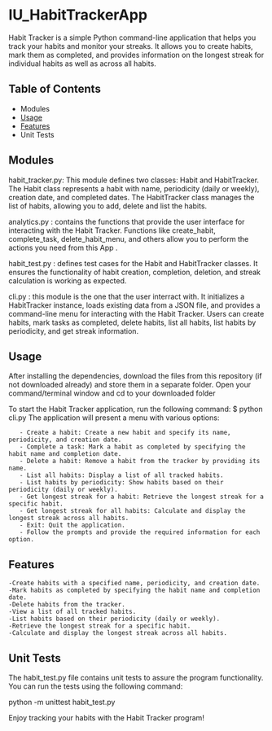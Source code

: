 # IU_HabitTrackerApp
Habit Tracker is a simple Python command-line application that helps you track your habits and monitor your streaks. It allows you to create habits, mark them as completed, and provides information on the longest streak for individual habits as well as across all habits.

## Table of Contents
- Modules
- [Usage](#usage)
- [Features](#features)
- Unit Tests

  
## Modules
habit_tracker.py:  This module defines two classes: Habit and HabitTracker.
The Habit class represents a habit with name, periodicity (daily or weekly), creation date, and completed dates.
The HabitTracker class manages the list of habits, allowing you to add, delete and list the habits.

analytics.py : contains the functions that provide the user interface for interacting with the Habit Tracker.
Functions like create_habit, complete_task, delete_habit_menu, and others allow you to perform the actions you need from this App .

habit_test.py : defines test cases for the Habit and HabitTracker classes.
It ensures the functionality of habit creation, completion, deletion, and streak calculation is working as expected.

cli.py : this module is the one that the user interract with.
It initializes a HabitTracker instance, loads existing data from a JSON file, and provides a command-line menu for interacting with the Habit Tracker.
Users can create habits, mark tasks as completed, delete habits, list all habits, list habits by periodicity, and get streak information.

## Usage
After installing the dependencies, download the files from this repository (if not downloaded already) and store them in a separate folder. Open your command/terminal window and cd to your downloaded folder

To start the Habit Tracker application, run the following command:
    $ python cli.py
    The application will present a menu with various options:

       - Create a habit: Create a new habit and specify its name, periodicity, and creation date.
       - Complete a task: Mark a habit as completed by specifying the habit name and completion date.
       - Delete a habit: Remove a habit from the tracker by providing its name.
       - List all habits: Display a list of all tracked habits.
       - List habits by periodicity: Show habits based on their periodicity (daily or weekly).
       - Get longest streak for a habit: Retrieve the longest streak for a specific habit.
       - Get longest streak for all habits: Calculate and display the longest streak across all habits.
       - Exit: Quit the application.
       - Follow the prompts and provide the required information for each option.

## Features
    -Create habits with a specified name, periodicity, and creation date.
    -Mark habits as completed by specifying the habit name and completion date.
    -Delete habits from the tracker.
    -View a list of all tracked habits.
    -List habits based on their periodicity (daily or weekly).
    -Retrieve the longest streak for a specific habit.
    -Calculate and display the longest streak across all habits.


## Unit Tests
The habit_test.py file contains unit tests to assure the program functionality. You can run the tests using the following command:

python -m unittest habit_test.py



Enjoy tracking your habits with the Habit Tracker program!
